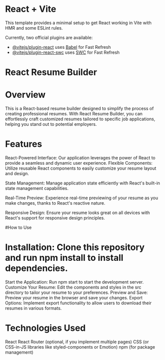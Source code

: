 # React + Vite

This template provides a minimal setup to get React working in Vite with HMR and some ESLint rules.

Currently, two official plugins are available:

- [@vitejs/plugin-react](https://github.com/vitejs/vite-plugin-react/blob/main/packages/plugin-react/README.md) uses [Babel](https://babeljs.io/) for Fast Refresh
- [@vitejs/plugin-react-swc](https://github.com/vitejs/vite-plugin-react-swc) uses [SWC](https://swc.rs/) for Fast Refresh


# React Resume Builder
# Overview
This is a React-based resume builder designed to simplify the process of creating professional resumes. 
With React Resume Builder, you can effortlessly craft customized resumes tailored to specific job applications, helping you stand out to potential employers.

# Features
React-Powered Interface: Our application leverages the power of React to provide a seamless and dynamic user experience.
Flexible Components: Utilize reusable React components to easily customize your resume layout and design.

State Management: Manage application state efficiently with React's built-in state management capabilities.

Real-Time Preview: Experience real-time previewing of your resume as you make changes, thanks to React's reactive nature.

Responsive Design: Ensure your resume looks great on all devices with React's support for responsive design principles.

#How to Use

# Installation: Clone this repository and run npm install to install dependencies.
Start the Application: Run npm start to start the development server.
Customize Your Resume: Edit the components and styles in the src directory to tailor your resume to your preferences.
Preview and Save: Preview your resume in the browser and save your changes.
Export Options: Implement export functionality to allow users to download their resumes in various formats.
# Technologies Used
React
React Router (optional, if you implement multiple pages)
CSS (or CSS-in-JS libraries like styled-components or Emotion)
npm (for package management)
